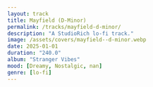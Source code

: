 ```yaml
---
layout: track
title: Mayfield (D-Minor)
permalink: /tracks/mayfield-d-minor/
description: "A StudioRich lo-fi track."
image: /assets/covers/mayfield--d-minor.webp
date: 2025-01-01
duration: "240.0"
album: "Stranger Vibes"
mood: [Dreamy, Nostalgic, nan]
genre: [lo-fi]
---
```


